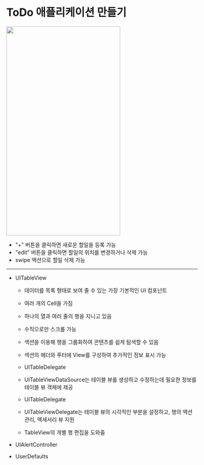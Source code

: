 ToDo 애플리케이션 만들기
===========
<img src="https://user-images.githubusercontent.com/55949986/204124765-787e6d59-21cf-4d8d-96b8-4cbf7a4427aa.gif" width="300" height="550"/>

* "+" 버튼을 클릭하면 새로운 할일을 등록 가능
* "edit" 버튼을 클릭하면 할일의 위치를 변경하거나 삭제 가능
* swipe 액션으로 할일 삭제 가능
---------------------------------------

* UITableView
    * 데이터를 목록 형태로 보여 줄 수 있는 가장 기본적인 UI 컴포넌트
    * 여러 개의 Cell을 가짐
    * 하나의 열과 여러 줄의 행을 지니고 있음
    * 수직으로만 스크롤 가능
    * 섹션을 이용해 행을 그룹화하여 콘텐츠를 쉽게 탐색할 수 있음
    * 섹션의 헤더와 푸터에 View를 구성하여 추가적인 정보 표시 가능
    
  * UITableDelegate
   * UITableViewDataSource는 테이블 뷰를 생성하고 수정하는데 필요한 정보를 테이블 뷰 객체에 제공
  * UITableDelegate
   * UITableViewDelegate는 테이블 뷰의 시각적인 부분을 설정하고, 행의 액션 관리, 엑세서리 뷰 지원
   * TableView의 개별 행 편집을 도와줌 
    
* UIAlertController

* UserDefaults
